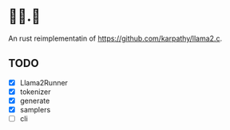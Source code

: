 # 🦙🦙.🦀

An rust reimplementatin of <https://github.com/karpathy/llama2.c>.

## TODO

- [x] Llama2Runner
- [x] tokenizer
- [x] generate
- [x] samplers
- [ ] cli
